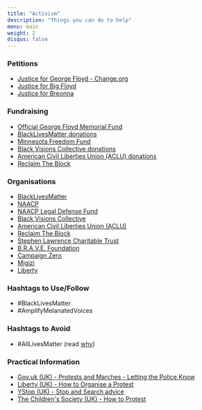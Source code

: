 ```yaml
---
title: "Activism"
description: "Things you can do to help"
menu: main
weight: 2
disqus: false
---
```


### Petitions

* [Justice for George Floyd - Change.org](https://www.change.org/p/mayor-jacob-frey-justice-for-george-floyd)
* [Justice for Big Floyd](https://www.justiceforbigfloyd.com/)
* [Justice for Breonna](https://action.justiceforbreonna.org/sign/BreonnaWasEssential/)

### Fundraising

* [Official George Floyd Memorial Fund](https://www.gofundme.com/f/georgefloyd)
* [BlackLivesMatter donations](https://secure.actblue.com/donate/ms_blm_homepage_2019)
* [Minnesota Freedom Fund](https://minnesotafreedomfund.org/donate)
* [Black Visions Collective donations](https://secure.everyaction.com/4omQDAR0oUiUagTu0EG-Ig2)
* [American Civil Liberties Union (ACLU) donations](https://action.aclu.org/give/now)
* [Reclaim The Block](https://secure.everyaction.com/zae4prEeKESHBy0MKXTIcQ2)

### Organisations

* [BlackLivesMatter](https://blacklivesmatter.com/)
* [NAACP](https://www.naacp.org/)
* [NAACP Legal Defense Fund](https://www.naacpldf.org/)
* [Black Visions Collective](https://www.blackvisionsmn.org/)
* [American Civil Liberties Union (ACLU)](https://www.aclu.org/)
* [Reclaim The Block](https://www.reclaimtheblock.org/)
* [Stephen Lawrence Charitable Trust](https://www.stephenlawrence.org.uk/)
* [B.R.A.V.E. Foundation](https://bebravemn.org/about-us/)
* [Campaign Zero](https://www.joincampaignzero.org/)
* [Migizi](https://www.givemn.org/organization/Migizi-Communications)
* [Liberty](https://www.libertyhumanrights.org.uk/)


### Hashtags to Use/Follow

* #BlackLivesMatter
* #AmplifyMelanatedVoices

### Hashtags to Avoid

* #AllLivesMatter (read [why](https://www.vox.com/2016/7/11/12136140/black-all-lives-matter))

### Practical Information

* [Gov.uk (UK) - Protests and Marches - Letting the Police Know](https://www.gov.uk/protests-and-marches-letting-the-police-know)
* [Liberty (UK) - How to Organise a Protest](https://www.libertyhumanrights.org.uk/advice_information/how-to-organise-a-protest/)
* [YStop (UK) - Stop and Search advice](https://y-stop.org/sites/default/files/resources/Search%20Card.pdf)
* [The Children's Society (UK) - How to Protest](https://www.childrenssociety.org.uk/sites/default/files/how-to-protest.pdf)



